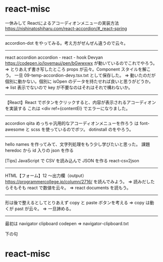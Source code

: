 # react-misc

一休みして 
Reactによるアコーディオンメニューの実装方法
https://nishinatoshiharu.com/react-accordion/#_react-spring

---
accordion-dot
をやってみる。考え方がぜんぜん違うので云々。

---
react accordion
accordion - react - hook
Devyan
https://codepen.io/lovemaui/pen/bGwwxwx
が動いているのでこれでやろう。
=> とりあえず書き写したところ props が云々。Component スタイルを解こう。
一旦 09-temp-accordion-devy.tsx.txt として保存した。
=> 動いたのだが個別に動かない。個別に isOpen のデータを持たせれば良いと思うがどうか。
=> list 表示でないので key が不要なのはそれはそれで構わないか。

---

【React】React でボタンをクリックすると、内容が表示されるアコーディオンを実装する
これは <div ref={contentEl}
でエラーになりました。

---

accordion
qiita めっちゃ汎用的なアコーディオンメニューを作ろう
は font-awesome と scss を使っているのでボツ。
dotinstall のをやろう。

---

hello names を作ってみて、文字列処理をもう少し学びたいと思った。
課題 heredoc から id 入りの json を作る

[Tips] JavaScript で CSV を読み込んで JSON を作る
react-csv2json

---

HTML【フォーム】12 ～出力欄（output）
https://programmercollege.jp/column/2716/
を読んでみよう。
=> 読みだしたらそもそも react で数値を云々。
=> react documents を読もう。

---

形は後で整えるとしてとりあえず copy と paste ボタンを考える
=> copy は動くが past が云々。
=> 一旦諦める。

---

最初は
navigator clipboard codepen
=> navigator-clipboard.txt

下の句

# react-misc
